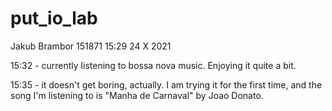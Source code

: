 # put_io_lab

Jakub Brambor 151871
15:29 24 X 2021

15:32 - currently listening to bossa nova music. Enjoying it quite a bit.

15:35 - it doesn't get boring, actually. I am trying it for the first time, and the song I'm listening to is "Manha de  Carnaval" by Joao Donato.

